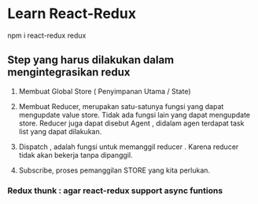 # Learn React-Redux

npm i react-redux redux

## Step yang harus dilakukan dalam mengintegrasikan redux

1. Membuat Global Store ( Penyimpanan Utama / State)

2. Membuat Reducer, merupakan satu-satunya fungsi yang dapat mengupdate value store. Tidak ada fungsi lain yang dapat mengupdate store. Reducer juga dapat disebut Agent , didalam agen terdapat task list yang dapat dilakukan.

3. Dispatch , adalah fungsi untuk memanggil reducer . Karena reducer tidak akan bekerja tanpa dipanggil.

4. Subscribe, proses pemanggilan STORE yang kita perlukan.

### Redux thunk : agar react-redux support async funtions

